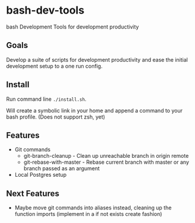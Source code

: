 # bash-dev-tools

bash Development Tools for development productivity

## Goals

Develop a suite of scripts for development productivity and ease the initial development setup to a one run config.

## Install

Run command line `./install.sh`.

Will create a symbolic link in your home and append a command to your bash profile. (Does not support zsh, yet)

## Features

* Git commands
  * git-branch-cleanup - Clean up unreachable branch in origin remote
  * git-rebase-with-master - Rebase current branch with master or any branch passed as an argument
* Local Postgres setup

## Next Features

* Maybe move git commands into aliases instead, cleaning up the function imports (implement in a if not exists create fashion)
